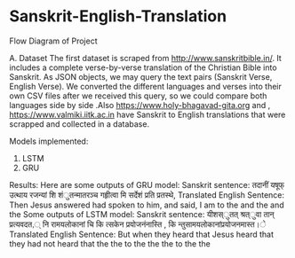 # Sanskrit-English-Translation
Flow Diagram of Project

A. Dataset
The first dataset is scraped from http://www.sanskritbible.in/.
It includes a complete verse-by-verse translation of the
Christian Bible into Sanskrit. As JSON objects, we may query
the text pairs (Sanskrit Verse, English Verse). We converted
the different languages and verses into their own CSV files
after we received this query, so we could compare both
languages side by side .Also
https://www.holy-bhagavad-gita.org and ,
https://www.valmiki.iitk.ac.in have Sanskrit to English
translations that were scrapped and collected in a database.

Models implemented:
1. LSTM
2. GRU

Results:
Here are some outputs of GRU model:
Sanskrit sentence:
तदानीं यषूफ् उत्थाय रजन्यां शि शंुतन्मातरञ्च गहृीत्वा मि सर्देशं
प्रति प्रतस्थे,
Translated English Sentence:
Then Jesus answered had spoken to him, and said, I am to the
and the and the <EOS>
Some outputs of LSTM model:
Sanskrit sentence:
यीशस्ुतत् श्रत्ुवा तान् प्रत्यवदत,् नि रामयलोकानां चि कि त्सकेन
प्रयोजनंनास्ति , कि न्तुसामयलोकानांप्रयोजनमास्त।े
Translated English Sentence:
But when they heard that Jesus heard that they had not heard
that the the to the the the to the the <EOS>
